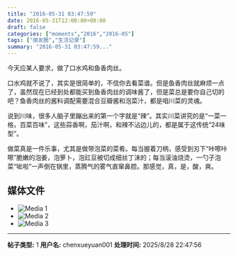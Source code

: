 ```yaml
---
title: "2016-05-31 03:47:59"
date: 2016-05-31T12:00:00+08:00
draft: false
categories: ["moments","2016","2016-05"]
tags: ["朋友圈","生活记录"]
summary: "2016-05-31 03:47:59..."
---
```


今天应某人要求，做了口水鸡和鱼香肉丝。

口水鸡就不说了，其实是很简单的，不信你去看菜谱。但是鱼香肉丝就麻烦一点了，虽然现在已经到处都能买到鱼香肉丝的调味酱了，但是菜总是要你自己切的吧？鱼香肉丝的酱料调配需要混合豆瓣酱和泡菜汁，都是咱川菜的灵魂。

说到川味，很多人脑子里蹦出来的第一个字就是“辣”。其实川菜讲究的是“一菜一格，百菜百味”，这些蒜香啊，茄汁啊，和辣不沾边儿的，都是属于这传统“24味型”。

做菜真是一件乐事，尤其是做带泡菜的菜肴。每当握着刀柄，感受到刃下“咔嚓咔嚓”脆嫩的泡姜，泡萝卜，泡豇豆被切成细丝丁沫的；每当滚油烧烫，一勺子泡菜“呲啦”一声倒在锅里，蒸腾气的雾气直窜鼻腔。那感觉，真，是，酸，爽。

## 媒体文件

- ![Media 1](/Moments/photos/2016-05-31/201605310347590.jpg)
- ![Media 2](/Moments/photos/2016-05-31/201605310347591.jpg)
- ![Media 3](/Moments/photos/2016-05-31/201605310347592.jpg)

---

**帖子类型:** 1
**用户名:** chenxueyuan001
**处理时间:** 2025/8/28 22:47:56